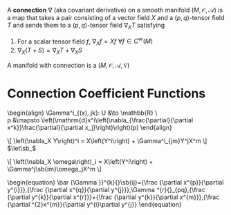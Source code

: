 A **connection** $\nabla$ (aka covariant derivative) on a smooth manifold $(M,\mathcal{O},\mathscr{A})$ is a map that takes a pair consisting of a vector field $X$ and a $(p,q)$-tensor field $T$ and sends them to a $(p,q)$-tensor field $\nabla_X T$ satisfying

1. For a scalar tensor field $f$, $\nabla_X f = Xf$ $\forall f \in C^\infty(M)$
2. $\nabla_X(T+S) = \nabla_X T + \nabla_X S$

A manifold with connection is a $(M, \mathcal{O},\mathscr{A},\nabla)$

# Connection Coefficient Functions

\begin{align}
\Gamma^i_{(x)\, jk}: U &\to \mathbb{R} \\\
p &\mapsto \left(\mathrm{d}x^i\left(\nabla_{\frac{\partial}{\partial x^k}}\frac{\partial}{\partial x_j}\right)\right)(p)
\end{align}

\\[
\left(\nabla_X Y\right)^i = X\left(Y^i\right) + \Gamma^i_{jm}Y^jX^m
\\]
$\let\sb_$

\\[
\left(\nabla_X \omega\right)_i = X\left(Y^i\right) + \Gamma^j\sb{im}\omega_jX^m
\\]

\begin{equation}
\bar {\Gamma }}^{k}{}\sb{ij}={\frac {\partial x^{p}}{\partial y^{i}}}\,{\frac {\partial x^{q}}{\partial y^{j}}}\,\Gamma ^{r}{}_{pq}\,{\frac {\partial y^{k}}{\partial x^{r}}}+{\frac {\partial y^{k}}{\partial x^{m}}}\,{\frac {\partial ^{2}x^{m}}{\partial y^{i}\partial y^{j}}
\end{equation}